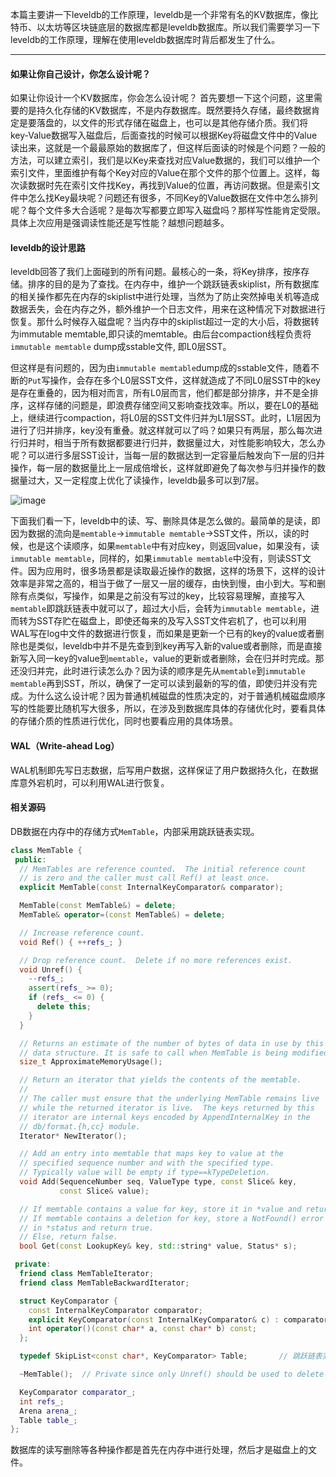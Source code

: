 本篇主要讲一下leveldb的工作原理，leveldb是一个非常有名的KV数据库，像比特币、以太坊等区块链底层的数据库都是leveldb数据库。所以我们需要学习一下leveldb的工作原理，理解在使用leveldb数据库时背后都发生了什么。

---
#### 如果让你自己设计，你怎么设计呢？

如果让你设计一个KV数据库，你会怎么设计呢？ 首先要想一下这个问题，这里需要的是持久化存储的KV数据库，不是内存数据库。既然要持久存储，最终数据肯定是要落盘的，以文件的形式存储在磁盘上，也可以是其他存储介质。我们将key-Value数据写入磁盘后，后面查找的时候可以根据Key将磁盘文件中的Value读出来，这就是一个最最原始的数据库了，但这样后面读的时候是个问题？一般的方法，可以建立索引，我们是以Key来查找对应Value数据的，我们可以维护一个索引文件，里面维护有每个Key对应的Value在那个文件的那个位置上。这样，每次读数据时先在索引文件找Key，再找到Value的位置，再访问数据。但是索引文件中怎么找Key最块呢？问题还有很多，不同Key的Value数据在文件中怎么排列呢？每个文件多大合适呢？是每次写都要立即写入磁盘吗？那样写性能肯定受限。具体上次应用是强调读性能还是写性能？越想问题越多。


#### leveldb的设计思路
leveldb回答了我们上面碰到的所有问题。最核心的一条，将Key排序，按序存储。排序的目的是为了查找。在内存中，维护一个跳跃链表skiplist，所有数据库的相关操作都先在内存的skiplist中进行处理，当然为了防止突然掉电关机等造成数据丢失，会在内存之外，额外维护一个日志文件，用来在这种情况下对数据进行恢复。那什么时候存入磁盘呢？当内存中的skiplist超过一定的大小后，将数据转为immutable memtable,即只读的memtable。由后台compaction线程负责将`immutable memtable` dump成sstable文件, 即L0层SST。

但这样是有问题的，因为由`immutable memtable`dump成的sstable文件，随着不断的`Put`写操作，会存在多个L0层SST文件，这样就造成了不同L0层SST中的key是存在重叠的，因为相对而言，所有L0层而言，他们都是部分排序，并不是全排序，这样存储的问题是，即浪费存储空间又影响查找效率。所以，要在L0的基础上，继续进行compaction，将L0层的SST文件归并为L1层SST。此时，L1层因为进行了归并排序，key没有重叠。就这样就可以了吗？如果只有两层，那么每次进行归并时，相当于所有数据都要进行归并，数据量过大，对性能影响较大，怎么办呢？可以进行多层SST设计，当每一层的数据达到一定容量后触发向下一层的归并操作，每一层的数据量比上一层成倍增长，这样就即避免了每次参与归并操作的数据量过大，又一定程度上优化了读操作，leveldb最多可以到7层。



![image](./.images/leveldb.jpg)

下面我们看一下，leveldb中的读、写、删除具体是怎么做的。最简单的是读，即因为数据的流向是`memtable`->`immutable memtable`->SST文件，所以，读的时候，也是这个读顺序，如果`memtable`中有对应key，则返回value，如果没有，读`immutable memtable`，同样的，如果`immutable memtable`中没有，则读SST文件。因为应用时，很多场景都是读取最近操作的数据，这样的场景下，这样的设计效率是非常之高的，相当于做了一层又一层的缓存，由快到慢，由小到大。写和删除有点类似，写操作，如果是之前没有写过的key，比较容易理解，直接写入`memtable`即跳跃链表中就可以了，超过大小后，会转为`immutable memtable`，进而转为SST存贮在磁盘上，即使还每来的及写入SST文件宕机了，也可以利用WAL写在log中文件的数据进行恢复，而如果是更新一个已有的key的value或者删除也是类似，leveldb中并不是先查到到key再写入新的value或者删除，而是直接新写入同一key的value到`memtable`，value的更新或者删除，会在归并时完成。那还没归并完，此时进行读怎么办？因为读的顺序是先从`memtable`到`immutable memtable`再到SST，所以，确保了一定可以读到最新的写的值，即使归并没有完成。为什么这么设计呢？因为普通机械磁盘的性质决定的，对于普通机械磁盘顺序写的性能要比随机写大很多，所以，在涉及到数据库具体的存储优化时，要看具体的存储介质的性质进行优化，同时也要看应用的具体场景。

#### WAL（Write-ahead Log）
WAL机制即先写日志数据，后写用户数据，这样保证了用户数据持久化，在数据库意外宕机时，可以利用WAL进行恢复。








#### 相关源码



DB数据在内存中的存储方式`MemTable`，内部采用跳跃链表实现。
```c++
class MemTable {
 public:
  // MemTables are reference counted.  The initial reference count
  // is zero and the caller must call Ref() at least once.
  explicit MemTable(const InternalKeyComparator& comparator);

  MemTable(const MemTable&) = delete;
  MemTable& operator=(const MemTable&) = delete;

  // Increase reference count.
  void Ref() { ++refs_; }

  // Drop reference count.  Delete if no more references exist.
  void Unref() {
    --refs_;
    assert(refs_ >= 0);
    if (refs_ <= 0) {
      delete this;
    }
  }

  // Returns an estimate of the number of bytes of data in use by this
  // data structure. It is safe to call when MemTable is being modified.
  size_t ApproximateMemoryUsage();

  // Return an iterator that yields the contents of the memtable.
  //
  // The caller must ensure that the underlying MemTable remains live
  // while the returned iterator is live.  The keys returned by this
  // iterator are internal keys encoded by AppendInternalKey in the
  // db/format.{h,cc} module.
  Iterator* NewIterator();

  // Add an entry into memtable that maps key to value at the
  // specified sequence number and with the specified type.
  // Typically value will be empty if type==kTypeDeletion.
  void Add(SequenceNumber seq, ValueType type, const Slice& key,
           const Slice& value);

  // If memtable contains a value for key, store it in *value and return true.
  // If memtable contains a deletion for key, store a NotFound() error
  // in *status and return true.
  // Else, return false.
  bool Get(const LookupKey& key, std::string* value, Status* s);

 private:
  friend class MemTableIterator;
  friend class MemTableBackwardIterator;

  struct KeyComparator {
    const InternalKeyComparator comparator;
    explicit KeyComparator(const InternalKeyComparator& c) : comparator(c) {}
    int operator()(const char* a, const char* b) const;
  };

  typedef SkipList<const char*, KeyComparator> Table;       // 跳跃链表实现

  ~MemTable();  // Private since only Unref() should be used to delete it

  KeyComparator comparator_;
  int refs_;
  Arena arena_;
  Table table_;
};
```


数据库的读写删除等各种操作都是首先在内存中进行处理，然后才是磁盘上的文件。
